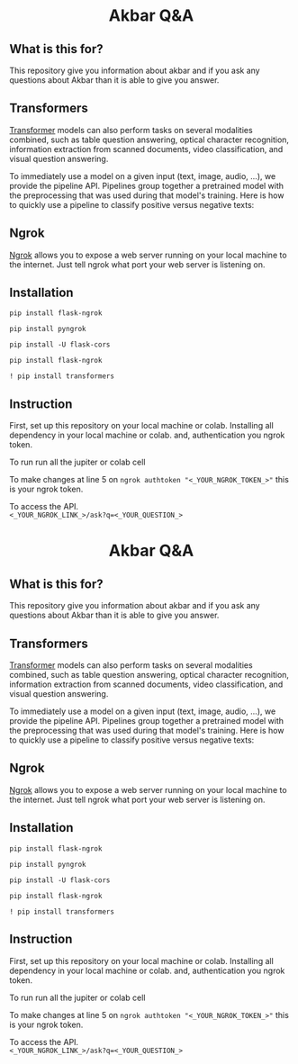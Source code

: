 <h1 align="center">
    <b> Akbar Q&A </b> 
<br>
</h1>

## What is this for?
This repository give you information about akbar and if you ask any questions about Akbar than it is able to give you answer. 

## Transformers
[Transformer](https://pypi.org/project/transformers/) models can also perform tasks on several modalities combined, such as table question answering, optical character recognition, information extraction from scanned documents, video classification, and visual question answering.

To immediately use a model on a given input (text, image, audio, ...), we provide the pipeline API. Pipelines group together a pretrained model with the preprocessing that was used during that model's training. Here is how to quickly use a pipeline to classify positive versus negative texts:

## Ngrok
[Ngrok](https://ngrok.com/docs) allows you to expose a web server running on your local machine to the internet. Just tell ngrok what port your web server is listening on.


## Installation
```pip install flask-ngrok```

```pip install pyngrok```

```pip install -U flask-cors```

```pip install flask-ngrok```

```! pip install transformers```

## Instruction
First, set up this repository on your local machine or colab.
Installing all dependency in your local machine or colab.
and, authentication you ngrok token. 
 
To run 
run all the jupiter or colab cell

To make changes
at line 5 on ```ngrok authtoken "<_YOUR_NGROK_TOKEN_>"``` this is your ngrok token.

To access the API.<br>
```<_YOUR_NGROK_LINK_>/ask?q=<_YOUR_QUESTION_>```
<h1 align="center">
    <b> Akbar Q&A </b> 
<br>
</h1>

## What is this for?
This repository give you information about akbar and if you ask any questions about Akbar than it is able to give you answer. 

## Transformers
[Transformer](https://pypi.org/project/transformers/) models can also perform tasks on several modalities combined, such as table question answering, optical character recognition, information extraction from scanned documents, video classification, and visual question answering.

To immediately use a model on a given input (text, image, audio, ...), we provide the pipeline API. Pipelines group together a pretrained model with the preprocessing that was used during that model's training. Here is how to quickly use a pipeline to classify positive versus negative texts:

## Ngrok
[Ngrok](https://ngrok.com/docs) allows you to expose a web server running on your local machine to the internet. Just tell ngrok what port your web server is listening on.


## Installation
```pip install flask-ngrok```

```pip install pyngrok```

```pip install -U flask-cors```

```pip install flask-ngrok```

```! pip install transformers```

## Instruction
First, set up this repository on your local machine or colab.
Installing all dependency in your local machine or colab.
and, authentication you ngrok token. 
 
To run 
run all the jupiter or colab cell

To make changes
at line 5 on ```ngrok authtoken "<_YOUR_NGROK_TOKEN_>"``` this is your ngrok token.

To access the API.<br>
```<_YOUR_NGROK_LINK_>/ask?q=<_YOUR_QUESTION_>```
